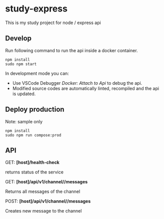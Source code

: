 # study-express
This is my study project for node / express api

## Develop
Run following command to run the api inside a docker container.
```
npm install
sudo npm start
```

In development mode you can:
* Use VSCode Debugger *Docker: Attach to Api* to debug the api.
* Modified source codes are automatically linted, recompiled and the api is updated.

## Deploy production
Note: sample only
```
npm install
sudo npm run compose:prod
```

## API
GET:
**[host]/health-check**

returns status of the service

GET:
**[host]/api/v1/channel/<id>/messages**

Returns all messages of the channel

POST:
**[host]/api/v1/channel/<id>/messages**

Creates new message to the channel
